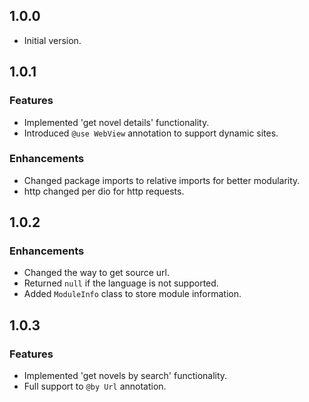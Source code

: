 ## 1.0.0

- Initial version.

## 1.0.1

### Features
- Implemented 'get novel details' functionality.
- Introduced `@use WebView` annotation to support dynamic sites.

### Enhancements
- Changed package imports to relative imports for better modularity.
- http changed per dio for http requests.

## 1.0.2

### Enhancements
- Changed the way to get source url.
- Returned `null` if the language is not supported.
- Added `ModuleInfo` class to store module information.

## 1.0.3

### Features
- Implemented 'get novels by search' functionality.
- Full support to `@by Url` annotation.
